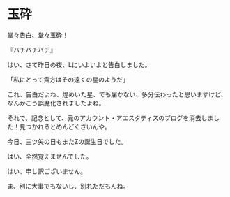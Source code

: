 # 玉砕

堂々告白、堂々玉砕！

『バチバチバチ』

はい、さて昨日の夜、Lにいよいよと告白しました。

「私にとって貴方はその遠くの星のようだ」

これ、告白だよね、煌めいた星、でも届かない、多分伝わったと思いますけど、なんかこう誤魔化されましたよね。

それで、記念として、元のアカウント・アエスタティスのブログを消去しました！見つかれるとめんどくさいんや。

今日、三ツ矢の日もまたZの誕生日でした。

はい、全然覚えませんでした。

はい、申し訳ございません。

ま、別に大事でもないし、別れただもんね。
